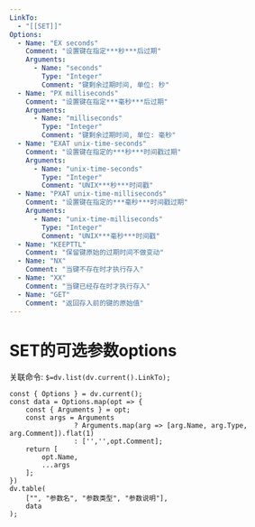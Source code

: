 ```yaml
---
LinkTo:
  - "[[SET]]"
Options:
  - Name: "EX seconds"
    Comment: "设置键在指定***秒***后过期"
    Arguments:
      - Name: "seconds"
        Type: "Integer"
        Comment: "键剩余过期时间, 单位: 秒"
  - Name: "PX milliseconds"
    Comment: "设置键在指定***毫秒***后过期"
    Arguments:
      - Name: "milliseconds"
        Type: "Integer"
        Comment: "键剩余过期时间, 单位: 毫秒"
  - Name: "EXAT unix-time-seconds"
    Comment: "设置键在指定的***秒***时间戳过期"
    Arguments:
      - Name: "unix-time-seconds"
        Type: "Integer"
        Comment: "UNIX***秒***时间戳"
  - Name: "PXAT unix-time-milliseconds"
    Comment: "设置键在指定的***毫秒***时间戳过期"
    Arguments:
      - Name: "unix-time-milliseconds"
        Type: "Integer"
        Comment: "UNIX***毫秒***时间戳"
  - Name: "KEEPTTL"
    Comment: "保留键原始的过期时间不做变动"
  - Name: "NX"
    Comment: "当键不存在时才执行存入"
  - Name: "XX"
    Comment: "当键已经存在时才执行存入"
  - Name: "GET"
    Comment: "返回存入前的键的原始值"
---
```

# SET的可选参数options
关联命令: `$=dv.list(dv.current().LinkTo);`

```dataviewjs
const { Options } = dv.current();
const data = Options.map(opt => {
	const { Arguments } = opt;
	const args = Arguments 
				? Arguments.map(arg => [arg.Name, arg.Type, arg.Comment]).flat(1)
				: ['','',opt.Comment];
	return [
		opt.Name,
		...args
	];
})
dv.table(
	["", "参数名", "参数类型", "参数说明"],
	data
);
```
